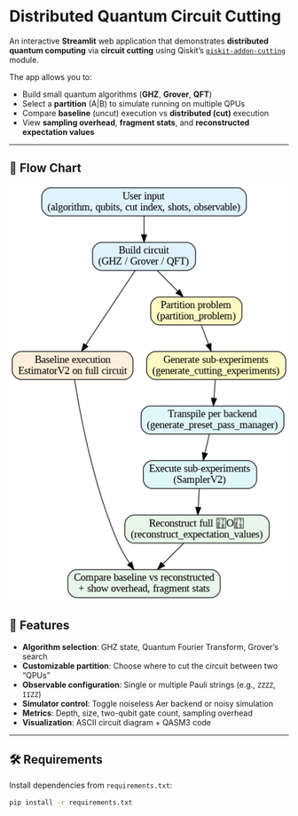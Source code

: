 # Distributed Quantum Circuit Cutting

An interactive **Streamlit** web application that demonstrates **distributed quantum computing** via **circuit cutting** using Qiskit’s [`qiskit-addon-cutting`](https://qiskit.org/ecosystem/cutting/) module.

The app allows you to:
- Build small quantum algorithms (**GHZ**, **Grover**, **QFT**)
- Select a **partition** (A|B) to simulate running on multiple QPUs
- Compare **baseline** (uncut) execution vs **distributed (cut)** execution
- View **sampling overhead**, **fragment stats**, and **reconstructed expectation values**

---
## 🔄 Flow Chart

<p align="center">
  <img src="flow.png" alt="Distributed Circuit Cutting flow chart" width="720">
</p>

## 📸 Features
- **Algorithm selection**: GHZ state, Quantum Fourier Transform, Grover’s search
- **Customizable partition**: Choose where to cut the circuit between two “QPUs”
- **Observable configuration**: Single or multiple Pauli strings (e.g., `ZZZZ`, `IIZZ`)
- **Simulator control**: Toggle noiseless Aer backend or noisy simulation
- **Metrics**: Depth, size, two-qubit gate count, sampling overhead
- **Visualization**: ASCII circuit diagram + QASM3 code

---

## 🛠 Requirements

Install dependencies from `requirements.txt`:

```bash
pip install -r requirements.txt

